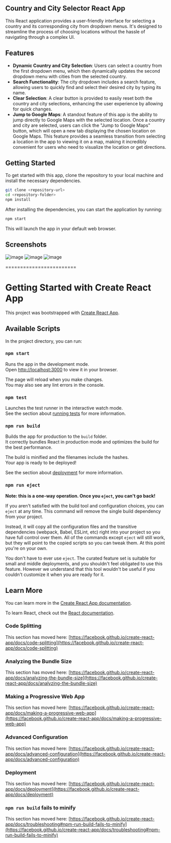 ## Country and City Selector React App

This React application provides a user-friendly interface for selecting a country and its corresponding city from dropdown menus. It's designed to streamline the process of choosing locations without the hassle of navigating through a complex UI.

## Features

- **Dynamic Country and City Selection**: Users can select a country from the first dropdown menu, which then dynamically updates the second dropdown menu with cities from the selected country.
- **Search Functionality**: The city dropdown includes a search feature, allowing users to quickly find and select their desired city by typing its name.
- **Clear Selection**: A clear button is provided to easily reset both the country and city selections, enhancing the user experience by allowing for quick changes.
- **Jump to Google Maps**: A standout feature of this app is the ability to jump directly to Google Maps with the selected location. Once a country and city are selected, users can click the "Jump to Google Maps" button, which will open a new tab displaying the chosen location on Google Maps. This feature provides a seamless transition from selecting a location in the app to viewing it on a map, making it incredibly convenient for users who need to visualize the location or get directions.

## Getting Started

To get started with this app, clone the repository to your local machine and install the necessary dependencies.

```bash
git clone <repository-url>
cd <repository-folder>
npm install
```

After installing the dependencies, you can start the application by running:

```bash
npm start
```

This will launch the app in your default web browser.

## Screenshots

![image](https://github.com/user-attachments/assets/59794e40-879d-4ece-9250-81a7c09a84c3)
![image](https://github.com/user-attachments/assets/240bb34b-0c7d-4275-8696-118554499735)
![image](https://github.com/user-attachments/assets/5f2cadff-d335-41e3-b703-b943f3104929)


========================


# Getting Started with Create React App

This project was bootstrapped with [Create React App](https://github.com/facebook/create-react-app).

## Available Scripts

In the project directory, you can run:

### `npm start`

Runs the app in the development mode.\
Open [http://localhost:3000](http://localhost:3000) to view it in your browser.

The page will reload when you make changes.\
You may also see any lint errors in the console.

### `npm test`

Launches the test runner in the interactive watch mode.\
See the section about [running tests](https://facebook.github.io/create-react-app/docs/running-tests) for more information.

### `npm run build`

Builds the app for production to the `build` folder.\
It correctly bundles React in production mode and optimizes the build for the best performance.

The build is minified and the filenames include the hashes.\
Your app is ready to be deployed!

See the section about [deployment](https://facebook.github.io/create-react-app/docs/deployment) for more information.

### `npm run eject`

**Note: this is a one-way operation. Once you `eject`, you can't go back!**

If you aren't satisfied with the build tool and configuration choices, you can `eject` at any time. This command will remove the single build dependency from your project.

Instead, it will copy all the configuration files and the transitive dependencies (webpack, Babel, ESLint, etc) right into your project so you have full control over them. All of the commands except `eject` will still work, but they will point to the copied scripts so you can tweak them. At this point you're on your own.

You don't have to ever use `eject`. The curated feature set is suitable for small and middle deployments, and you shouldn't feel obligated to use this feature. However we understand that this tool wouldn't be useful if you couldn't customize it when you are ready for it.

## Learn More

You can learn more in the [Create React App documentation](https://facebook.github.io/create-react-app/docs/getting-started).

To learn React, check out the [React documentation](https://reactjs.org/).

### Code Splitting

This section has moved here: [https://facebook.github.io/create-react-app/docs/code-splitting](https://facebook.github.io/create-react-app/docs/code-splitting)

### Analyzing the Bundle Size

This section has moved here: [https://facebook.github.io/create-react-app/docs/analyzing-the-bundle-size](https://facebook.github.io/create-react-app/docs/analyzing-the-bundle-size)

### Making a Progressive Web App

This section has moved here: [https://facebook.github.io/create-react-app/docs/making-a-progressive-web-app](https://facebook.github.io/create-react-app/docs/making-a-progressive-web-app)

### Advanced Configuration

This section has moved here: [https://facebook.github.io/create-react-app/docs/advanced-configuration](https://facebook.github.io/create-react-app/docs/advanced-configuration)

### Deployment

This section has moved here: [https://facebook.github.io/create-react-app/docs/deployment](https://facebook.github.io/create-react-app/docs/deployment)

### `npm run build` fails to minify

This section has moved here: [https://facebook.github.io/create-react-app/docs/troubleshooting#npm-run-build-fails-to-minify](https://facebook.github.io/create-react-app/docs/troubleshooting#npm-run-build-fails-to-minify)
